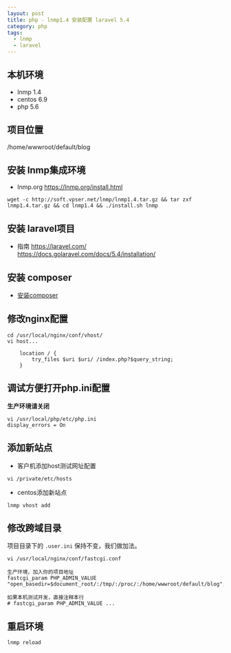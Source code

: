 ```yaml
---
layout: post
title: php - lnmp1.4 安装配置 laravel 5.4
category: php
tags:
  - lnmp
  - laravel
---
```


## 本机环境

- lnmp 1.4
- centos 6.9
- php 5.6

## 项目位置

/home/wwwroot/default/blog

## 安装 lnmp集成环境

- lnmp.org
    https://lnmp.org/install.html

```
wget -c http://soft.vpser.net/lnmp/lnmp1.4.tar.gz && tar zxf lnmp1.4.tar.gz && cd lnmp1.4 && ./install.sh lnmp
```

## 安装 laravel项目

- 指南
    https://laravel.com/
    https://docs.golaravel.com/docs/5.4/installation/

## 安装 composer

- [安装composer](https://hans007.github.io/php/2017/05/27/php-composer)

## 修改nginx配置

```
cd /usr/local/nginx/conf/vhost/
vi host...

    location / {
        try_files $uri $uri/ /index.php?$query_string;
    }
```

## 调试方便打开php.ini配置
**生产环境请关闭**

```
vi /usr/local/php/etc/php.ini
display_errors = On
```

## 添加新站点

- 客户机添加host测试网址配置

```
vi /private/etc/hosts
```

- centos添加新站点

```
lnmp vhost add
```

## 修改跨域目录

项目目录下的 `.user.ini` 保持不变，我们做加法。

```
vi /usr/local/nginx/conf/fastcgi.conf

生产环境，加入你的项目地址
fastcgi_param PHP_ADMIN_VALUE "open_basedir=$document_root/:/tmp/:/proc/:/home/wwwroot/default/blog";

如果本机测试开发，直接注释本行
# fastcgi_param PHP_ADMIN_VALUE ...
```

## 重启环境

```
lnmp reload
```
